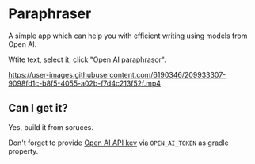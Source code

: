 # Paraphraser

A simple app which can help you with efficient writing using models from Open AI.

Wtite text, select it, click "Open AI paraphrasor".



https://user-images.githubusercontent.com/6190346/209933307-9098fd1c-b8f5-4055-a02b-f7d4c213f52f.mp4

## Can I get it?

Yes, build it from soruces.

Don't forget to provide [Open AI API key](https://beta.openai.com/docs/api-reference/authentication) via `OPEN_AI_TOKEN` as gradle property.
